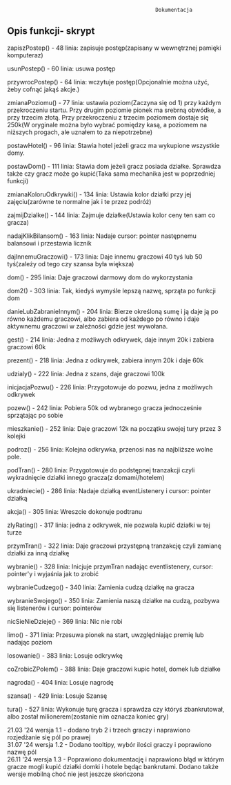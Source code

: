                                                     Dokumentacja
   <h2>Opis funkcji- skrypt</h2>                                                               
<p>zapiszPostep() - 48 linia: zapisuje postęp(zapisany w wewnętrznej pamięki komputeraz)</p>
<p>usunPostep() - 60 linia: usuwa postęp</p>
<p>przywrocPostep() - 64 linia: wczytuje postęp(Opcjonalnie można użyć, żeby cofnąć jakąś akcje.)</p>
<p>zmianaPoziomu() - 77 linia: ustawia poziom(Zaczyna się od 1) przy każdym przekroczeniu startu. Przy drugim poziomie pionek ma srebrną obwódke, a przy trzecim złotą. Przy przekroczeniu z trzecim poziomem dostaje się 250k(W oryginale można było wybrać pomiędzy kasą, a poziomem na niższych progach, ale uznałem to za niepotrzebne)</p>

<p>postawHotel() - 96 linia: Stawia hotel jeżeli gracz ma wykupione wszystkie domy.</p>
<p>postawDom() - 111 linia: Stawia dom jeżeli gracz posiada działke. Sprawdza także czy gracz może go kupić(Taka sama mechanika jest w poprzedniej funkcji)</p>
<p>zmianaKoloruOdkrywki() - 134 linia: Ustawia kolor działki przy jej zajęciu(zarówne te normalne jak i te przez podróż)</p>
<p>zajmijDzialke() - 144 linia: Zajmuje działke(Ustawia kolor ceny ten sam co gracza)</p>

<p>nadajKlikBilansom() - 163 linia: Nadaje cursor: pointer następnemu balansowi i przestawia licznik</p>
<p>dajInnemuGraczowi() - 173 linia: Daje innemu graczowi 40 tyś lub 50 tyś(zależy od tego czy szansa była większa)</p>
<p>dom() - 295 linia: Daje graczowi darmowy dom do wykorzystania</p>

<p>dom2() - 303 linia: Tak, kiedyś wymyśle lepszą nazwę, sprząta po funkcji dom</p>
<p>danieLubZabranieInnym() - 204 linia: Bierze określoną sumę i ją daje ją po równo każdemu graczowi, albo zabiera od każdego po równo i daje aktywnemu graczowi w zależności gdzie jest wywołana.</p>
<p>gest() - 214 linia: Jedna z możliwych odkrywek, daje innym 20k i zabiera graczowi 60k</p>

<p>prezent() - 218 linia: Jedna z odkrywek, zabiera innym 20k i daje 60k</p>
<p>udzialy() - 222 linia: Jedna z szans, daje graczowi 100k</p>
<p>inicjacjaPozwu() - 226 linia: Przygotowuje do pozwu, jedna z możliwych odkrywek</p>
<p>pozew() - 242 linia: Pobiera 50k od wybranego gracza jednocześnie sprzątając po sobie</p>
<p>mieszkanie() - 252 linia: Daje graczowi 12k na początku swojej tury przez 3 kolejki</p>

<p>podroz() - 256 linia: Kolejna odkrywka, przenosi nas na najbliższe wolne pole.</p>
<p>podTran() - 280 linia: Przygotowuje do podstępnej tranzakcji czyli wykradnięcie działki innego gracza(z domami/hotelem)</p>
<p>ukradniecie() - 286 linia: Nadaje działką eventListenery i cursor: pointer działką</p>
<p>akcja() - 305 linia: Wreszcie dokonuje podtranu</p>

<p>zlyRating() - 317 linia: jedna z odkrywek, nie pozwala kupić działki w tej turze</p>
<p>przymTran() - 322 linia: Daje graczowi przystępną tranzakcję czyli zamianę działki za inną działkę</p>
<p>wybranie() - 328 linia: Inicjuje przymTran nadając eventlistenery, cursor: pointer'y i wyjaśnia jak to zrobić</p>
<p>wybranieCudzego() - 340 linia: Zamienia cudzą działkę na gracza</p>

<p>wybranieSwojego() - 350 linia: Zamienia naszą działke na cudzą, pozbywa się listenerów i cursor: pointerów</p>
<p>nicSieNieDzieje() - 369 linia: Nic nie robi</p>
<p>limo() - 371 linia: Przesuwa pionek na start, uwzględniając premię lub nadając poziom</p>
<p>losowanie() - 383 linia: Losuje odkrywkę</p>

<p>coZrobicZPolem() - 388 linia: Daje graczowi kupic hotel, domek lub działke</p>
<p>nagroda() - 404 linia: Losuje nagrodę</p>
<p>szansa() - 429 linia: Losuje Szansę</p>

<p>tura() - 527 linia: Wykonuje turę gracza i sprawdza czy któryś zbankrutował, albo został milionerem(zostanie nim oznacza koniec gry)</p>

21.03 '24 wersja 1.1 - dodano tryb 2 i trzech graczy i naprawiono rozjedżanie się pól po prawej<br>
31.07 '24 wersja 1.2 - Dodano tooltipy, wybór ilości graczy i poprawiono nazwę pól<br>
26.11 '24 wersja 1.3 - Poprawiono dokumentację i naprawiono błąd w którym gracze mogli kupić działki domki i hotele będąc bankrutami. Dodano także wersje mobilną choć nie jest jeszcze skończona
